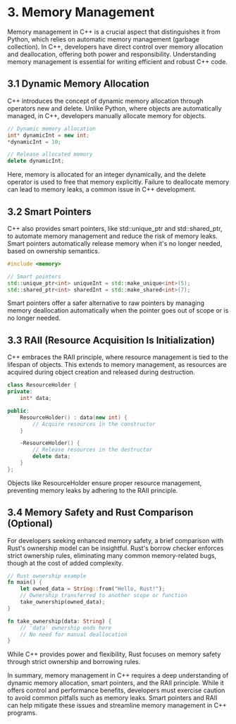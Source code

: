 # 3. Memory Management
Memory management in C++ is a crucial aspect that distinguishes it from Python, which relies on automatic memory management (garbage collection). In C++, developers have direct control over memory allocation and deallocation, offering both power and responsibility. Understanding memory management is essential for writing efficient and robust C++ code.

## 3.1 Dynamic Memory Allocation
C++ introduces the concept of dynamic memory allocation through operators new and delete. Unlike Python, where objects are automatically managed, in C++, developers manually allocate memory for objects.

```cpp
// Dynamic memory allocation
int* dynamicInt = new int;
*dynamicInt = 10;

// Release allocated memory
delete dynamicInt;
```
Here, memory is allocated for an integer dynamically, and the delete operator is used to free that memory explicitly. Failure to deallocate memory can lead to memory leaks, a common issue in C++ development.

## 3.2 Smart Pointers
C++ also provides smart pointers, like std::unique_ptr and std::shared_ptr, to automate memory management and reduce the risk of memory leaks. Smart pointers automatically release memory when it's no longer needed, based on ownership semantics.

```cpp
#include <memory>

// Smart pointers
std::unique_ptr<int> uniqueInt = std::make_unique<int>(5);
std::shared_ptr<int> sharedInt = std::make_shared<int>(7);
```
Smart pointers offer a safer alternative to raw pointers by managing memory deallocation automatically when the pointer goes out of scope or is no longer needed.

## 3.3 RAII (Resource Acquisition Is Initialization)
C++ embraces the RAII principle, where resource management is tied to the lifespan of objects. This extends to memory management, as resources are acquired during object creation and released during destruction.

```cpp
class ResourceHolder {
private:
    int* data;

public:
    ResourceHolder() : data(new int) {
        // Acquire resources in the constructor
    }

    ~ResourceHolder() {
        // Release resources in the destructor
        delete data;
    }
};
```
Objects like ResourceHolder ensure proper resource management, preventing memory leaks by adhering to the RAII principle.

## 3.4 Memory Safety and Rust Comparison (Optional)
For developers seeking enhanced memory safety, a brief comparison with Rust's ownership model can be insightful. Rust's borrow checker enforces strict ownership rules, eliminating many common memory-related bugs, though at the cost of added complexity.

```rust
// Rust ownership example
fn main() {
    let owned_data = String::from("Hello, Rust!");
    // Ownership transferred to another scope or function
    take_ownership(owned_data);
}

fn take_ownership(data: String) {
    // 'data' ownership ends here
    // No need for manual deallocation
}
```
While C++ provides power and flexibility, Rust focuses on memory safety through strict ownership and borrowing rules.

In summary, memory management in C++ requires a deep understanding of dynamic memory allocation, smart pointers, and the RAII principle. While it offers control and performance benefits, developers must exercise caution to avoid common pitfalls such as memory leaks. Smart pointers and RAII can help mitigate these issues and streamline memory management in C++ programs.